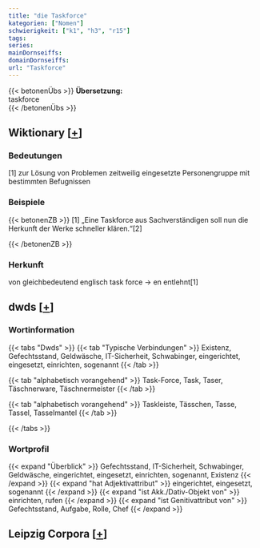 ```yaml
---
title: "die Taskforce"
kategorien: ["Nomen"]
schwierigkeit: ["k1", "h3", "r15"]
tags:
series:
mainDornseiffs:
domainDornseiffs:
url: "Taskforce"
---
```


{{< betonenÜbs >}}
**Übersetzung:**  
taskforce  
{{< /betonenÜbs >}}

## Wiktionary [[+](https://de.wiktionary.org/wiki/Taskforce)]

### Bedeutungen
[1] zur Lösung von Problemen zeitweilig eingesetzte Personengruppe mit bestimmten Befugnissen  

### Beispiele
{{< betonenZB >}}
[1] „Eine Taskforce aus Sachverständigen soll nun die Herkunft der Werke schneller klären.“[2]  

{{< /betonenZB >}}
### Herkunft
von gleichbedeutend englisch task force → en entlehnt[1]  



## dwds [[+](https://www.dwds.de/wb/Taskforce)]

### Wortinformation
{{< tabs "Dwds" >}}
{{< tab "Typische Verbindungen" >}}
Existenz, Gefechtsstand, Geldwäsche, IT-Sicherheit, Schwabinger, eingerichtet, eingesetzt, einrichten, sogenannt
{{< /tab >}}

{{< tab "alphabetisch vorangehend" >}}
Task-Force, Task, Taser, Täschnerware, Täschnermeister
{{< /tab >}}

{{< tab "alphabetisch vorangehend" >}}
Taskleiste, Tässchen, Tasse, Tassel, Tasselmantel
{{< /tab >}}

{{< /tabs >}}

### Wortprofil
{{< expand "Überblick" >}} Gefechtsstand, IT-Sicherheit, Schwabinger, Geldwäsche, eingerichtet, eingesetzt, einrichten, sogenannt, Existenz {{< /expand >}}
{{< expand "hat Adjektivattribut" >}} eingerichtet, eingesetzt, sogenannt {{< /expand >}}
{{< expand "ist Akk./Dativ-Objekt von" >}} einrichten, rufen {{< /expand >}}
{{< expand "ist Genitivattribut von" >}} Gefechtsstand, Aufgabe, Rolle, Chef {{< /expand >}}

## Leipzig Corpora [[+](https://corpora.uni-leipzig.de/en/res?word=Taskforce&corpusId=deu_newscrawl-public_2018)]

